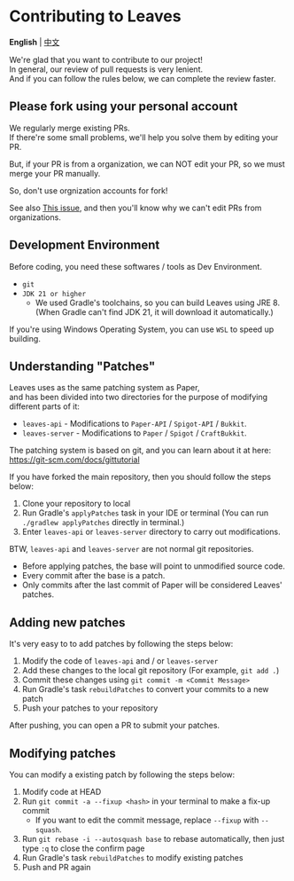 Contributing to Leaves
===========

**English** | [中文](https://github.com/LeavesMC/Leaves/blob/master/docs/CONTRIBUTING_cn.md)

We're glad that you want to contribute to our project!  
In general, our review of pull requests is very lenient.  
And if you can follow the rules below, we can complete the review faster.

## Please fork using your personal account

We regularly merge existing PRs.  
If there're some small problems, we'll help you solve them by editing your PR.

But, if your PR is from a organization, we can NOT edit your PR, so we must merge your PR manually.

So, don't use orgnization accounts for fork!

See also [This issue](https://github.com/isaacs/github/issues/1681), and then you'll know why we can't edit PRs from organizations.

## Development Environment

Before coding, you need these softwares / tools as Dev Environment.

- `git`
- `JDK 21 or higher`
  - We used Gradle's toolchains, so you can build Leaves using JRE 8. (When Gradle can't find JDK 21, it will download it automatically.)

If you're using Windows Operating System, you can use `WSL` to speed up building.

## Understanding "Patches"

Leaves uses as the same patching system as Paper,  
and has been divided into two directories for the purpose of modifying different parts of it:

- `leaves-api` - Modifications to `Paper-API` / `Spigot-API` / `Bukkit`.
- `leaves-server` - Modifications to `Paper` / `Spigot` / `CraftBukkit`.

The patching system is based on git, and you can learn about it at here: <https://git-scm.com/docs/gittutorial>

If you have forked the main repository, then you should follow the steps below:

1. Clone your repository to local
2. Run Gradle's `applyPatches` task in your IDE or terminal (You can run `./gradlew applyPatches` directly in terminal.)
3. Enter `leaves-api` or `leaves-server` directory to carry out modifications.

BTW, `leaves-api` and `leaves-server` are not normal git repositories.

- Before applying patches, the base will point to unmodified source code.
- Every commit after the base is a patch.
- Only commits after the last commit of Paper will be considered Leaves' patches.

## Adding new patches

It's very easy to to add patches by following the steps below:

1. Modify the code of `leaves-api` and / or `leaves-server`
2. Add these changes to the local git repository (For example, `git add .`)
3. Commit these changes using `git commit -m <Commit Message>`
4. Run Gradle's task `rebuildPatches` to convert your commits to a new patch
5. Push your patches to your repository

After pushing, you can open a PR to submit your patches.

## Modifying patches

You can modify a existing patch by following the steps below:

1. Modify code at HEAD
2. Run `git commit -a --fixup <hash>` in your terminal to make a fix-up commit
    - If you want to edit the commit message, replace `--fixup` with `--squash`.
3. Run `git rebase -i --autosquash base` to rebase automatically, then just type `:q` to close the confirm page
4. Run Gradle's task `rebuildPatches` to modify existing patches
5. Push and PR again
